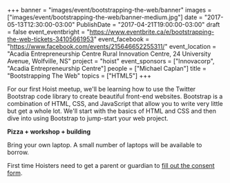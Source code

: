 +++
banner = "images/event/bootstrapping-the-web/banner"
images = ["images/event/bootstrapping-the-web/banner-medium.jpg"]
date = "2017-05-13T12:30:00-03:00"
PublishDate = "2017-04-21T19:00:00-03:00"
draft = false
event_eventbright = "https://www.eventbrite.ca/e/bootstrapping-the-web-tickets-34105661953"
event_facebook = "https://www.facebook.com/events/215646652255311/"
event_location = "Acadia Entrepreneurship Centre Rural Innovation Centre, 24 University Avenue, Wolfville, NS"
project = "hoist"
event_sponsors = ["Innovacorp", "Acadia Entrepreneurship Centre"]
people = ["Michael Caplan"]
title = "Bootstrapping The Web"
topics = ["HTML5"]
+++

For our first Hoist meetup, we'll be learning how to use the Twitter Bootstrap code library to create beautiful front-end websites. Bootstrap is a combination of HTML, CSS, and JavaScript that allow you to write very little but get a whole lot.  We'll start with the basics of HTML and CSS and then dive into using Bootstrap to jump-start your web project.

**Pizza + workshop + building**


Bring your own laptop. A small number of laptops will be available to borrow. 

First time Hoisters need to get a parent or guardian to <a href="https://form.jotform.ca/71164477795267">fill out the consent form</a>.
